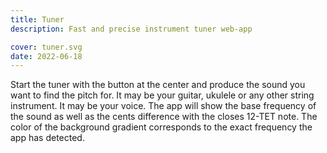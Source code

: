 ```yaml
---
title: Tuner
description: Fast and precise instrument tuner web-app

cover: tuner.svg
date: 2022-06-18
---
```


<script setup>
import pitchTuner from './tuner.vue'
</script>

<ClientOnly>
  <pitch-tuner />
</ClientOnly>

Start the tuner with the button at the center and produce the sound you want to find the pitch for. It may be your guitar, ukulele or any other string instrument. It may be your voice. The app will show the base frequency of the sound as well as the cents difference with the closes 12-TET note. The color of the background gradient corresponds to the exact frequency the app has detected.
